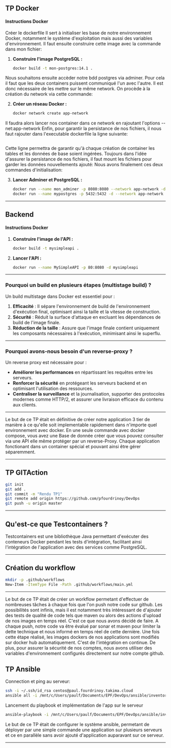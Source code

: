 ## TP Docker

#### Instructions Docker
Créer le dockerfile
Il sert à initialiser les base de notre environnement Docker, notamment le système d'exploitation mais aussi des variables d'environnement.
Il faut ensuite construire cette image avec la commande dans mon fichier:

1. **Construire l'image PostgreSQL :**
   ```bash
   docker build -t mon-postgres:14.1 .
   ```
Nous souhaitons ensuite accèder notre bdd postgres via adminer. Pour cela il faut que les deux containers puissent communiqué l'un avec l'autre. Il est donc nécessaire de les mettre sur le même network.
On procède à la création du network via cette commande:

2. **Créer un réseau Docker :**
   ```bash
   docker network create app-network
   ```

Il faudra alors lancer nos container dans ce network en rajoutant l'options --net:app-network
Enfin, pour garantir la persistance de nos fichiers, il nous faut rajouter dans l'executable dockerfile la ligne suivante:

```COPY ./data /docker-entrypoint-initdb.d
```

Cette ligne permettra de garantir qu'à chaque création de container les tables et les données de base soient ingérées.
Toujours dans l'idée d'assurer la persistance de nos fichiers, il faut mount les fichiers pour garder les données nouvellements ajouté:
Nous avons finalement ces deux commandes d'initialisation:

3. **Lancer Adminer et PostgreSQL :**
   ```bash
   docker run --name mon_adminer -p 8080:8080 --network app-network -d adminer
   docker run --name mypostgres -p 5432:5432 -d --network app-network -v ./data:/docker-entrypoint-initdb.d mon-postgres:14.1
   ```

---

## Backend

#### Instructions Docker

1. **Construire l'image de l'API :**
   ```bash
   docker build -t mysimpleapi .
   ```

2. **Lancer l'API :**
   ```bash
   docker run --name MySimpleAPI -p 80:8080 -d mysimpleapi
   ```

---

### Pourquoi un build en plusieurs étapes (multistage build) ?

Un build multistage dans Docker est essentiel pour :
1. **Efficacité** : Il sépare l'environnement de build de l'environnement d'exécution final, optimisant ainsi la taille et la vitesse de construction.
2. **Sécurité** : Réduit la surface d'attaque en excluant les dépendances de build de l'image finale.
3. **Réduction de la taille** : Assure que l'image finale contient uniquement les composants nécessaires à l'exécution, minimisant ainsi le superflu.

---

### Pourquoi avons-nous besoin d'un reverse-proxy ?

Un reverse proxy est nécessaire pour :
- **Améliorer les performances** en répartissant les requêtes entre les serveurs.
- **Renforcer la sécurité** en protégeant les serveurs backend et en optimisant l'utilisation des ressources.
- **Centraliser la surveillance** et la journalisation, supporter des protocoles modernes comme HTTP/2, et assurer une livraison efficace du contenu aux clients.

---

Le but de ce TP était en définitive de créer notre application 3 tier de manière à ce qu'elle soit implementable rapidement dans n'importe quel environnement avec docker. En une seule commande avec docker compose, vous avez une Base de donnée créer que vous pouvez consulter via une API elle même protéger par un reverse-Proxy. Chaque application fonctionant dans un container spécial et pouvant ainsi être gérer séparemment.

---

## TP GITAction

```bash
git init
git add .
git commit -m "Rendu TP1"
git remote add origin https://github.com/pfourdrinoy/DevOps
git push -u origin master
```

---

## Qu'est-ce que Testcontainers ?

Testcontainers est une bibliothèque Java permettant d'exécuter des conteneurs Docker pendant les tests d'intégration, facilitant ainsi l'intégration de l'application avec des services comme PostgreSQL.

---

## Création du workflow

```bash
mkdir -p .github/workflows
New-Item -ItemType File -Path .github/workflows/main.yml
```
---

Le but de ce TP était de créer un workflow permetant d'effectuer de nombreuses tâches à chaque fois que l'on push notre code sur github. Les possibilités sont infinis, mais il est notamment très intéressant de d'ajouter des tests de qualité de code tels que maven ou alors des actions d'upload de nos images en temps réel. C'est ce que nous avons décidé de faire. A chaque push, notre code va être évalué par sonar et maven pour limiter la dette technique et nous informé en temps réel de cette dernière. Une fois cette étape réalisé, les images dockers de nos applications sont modifiés sur docker hub automatiquement. C'est de l'intégration en continue. De plus, pour assurer la sécurité de nos comptes, nous avons utiliser des variables d'environnement configurés directement sur notre compte github.

## TP Ansible

Connection et ping au serveur:
```bash
ssh -i ~/.ssh/id_rsa centos@paul.fourdrinoy.takima.cloud
ansible all -i /mnt/c/Users/paulf/Documents/EPF/DevOps/ansible/inventories/setup.yaml -m ping
```

Lancement du playbook et implémentation de l'app sur le serveur
```bash
ansible-playbook -i /mnt/c/Users/paulf/Documents/EPF/DevOps/ansible/inventories/setup.yaml /mnt/c/Users/paulf/Documents/EPF/DevOps/ansible/playbook.yaml
```

Le but de ce TP était de configurer le système ansible, permetant de déployer par une simple commande une application sur plusieurs serveurs et ce en parallèle sans avoir ajouté d'application auparavant sur ce serveur.

---